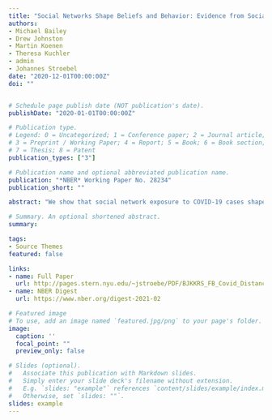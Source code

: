 ```yaml
---
title: "Social Networks Shape Beliefs and Behavior: Evidence from Social Distancing During the COVID-19 Pandemic"
authors:
- Michael Bailey
- Drew Johnston
- Martin Koenen
- Theresa Kuchler
- admin
- Johannes Stroebel
date: "2020-12-01T00:00:00Z"
doi: ""


# Schedule page publish date (NOT publication's date).
publishDate: "2020-01-01T00:00:00Z"

# Publication type.
# Legend: 0 = Uncategorized; 1 = Conference paper; 2 = Journal article;
# 3 = Preprint / Working Paper; 4 = Report; 5 = Book; 6 = Book section;
# 7 = Thesis; 8 = Patent
publication_types: ["3"]

# Publication name and optional abbreviated publication name.
publication: "*NBER* Working Paper No. 28234"
publication_short: ""

abstract: "We show that social network exposure to COVID-19 cases shapes individuals' beliefs and behaviors concerning the coronavirus. We use de-identified data from Facebook to document that individuals with friends in areas with worse COVID-19 outbreaks reduce their mobility more than otherwise similar individuals with friends in less affected areas. The effects are quantitatively large and long-lasting: a one standard deviation increase in friend-exposure to COVID-19 cases in March 2020 results in a 1.2 percentage point increase in the probability of staying  home on a given day through at least the end of May 2020.  As the pandemic progresses---and the characteristics of individuals with the highest friend-exposure vary---changes in friend-exposure continue to drive changes in social distancing behavior, ruling out many unobserved effects as drivers of our results. We also show that individuals with higher friend-exposure to COVID-19 are more likely to publicly post in support of social distancing measures and less likely to be members of groups advocating to "reopen" the economy. These findings suggest that friends can influence individuals' beliefs about the risks of the disease and thereby induce them to engage in mitigating public health behavior."

# Summary. An optional shortened abstract.
summary:

tags:
- Source Themes
featured: false

links:
- name: Full Paper
  url: http://pages.stern.nyu.edu/~jstroebe/PDF/BJKKRS_FB_Covid_Distancing.pdf
- name: NBER Digest
  url: https://www.nber.org/digest-2021-02

# Featured image
# To use, add an image named `featured.jpg/png` to your page's folder.
image:
  caption: ''
  focal_point: ""
  preview_only: false

# Slides (optional).
#   Associate this publication with Markdown slides.
#   Simply enter your slide deck's filename without extension.
#   E.g. `slides: "example"` references `content/slides/example/index.md`.
#   Otherwise, set `slides: ""`.
slides: example
---
```

